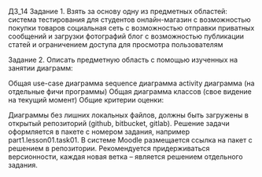 ДЗ_14
Задание 1. Взять за основу одну из предметных областей:
     система тестирования для студентов
     онлайн-магазин с возможностью покупки товаров
     социальная сеть с возможностью отправки приватных сообщений и загрузки фотографий
     блог с возможностью публикации статей и ограничением доступа для просмотра пользователям
     
Задание 2. Описать предметную область с помощью изученных на занятии диаграмм:

Общая use-case диаграмма
sequence диаграмма
activity диаграмма (на отдельные фичи программы)
Общая диаграмма классов (свое видение на текущий момент)
Общие критерии оценки:

Диаграммы без лишних локальных файлов, должны быть загружены в открытый репозиторий (github, bitbucket, gitlab).
Решение задачи оформляется в пакете с номером задания, например part1.lesson01.task01. 
В системе Moodle размещается ссылка на пакет с решением в репозитории. 
Рекомендуется придерживаться версионности, каждая новая ветка – является решением отдельного задания.